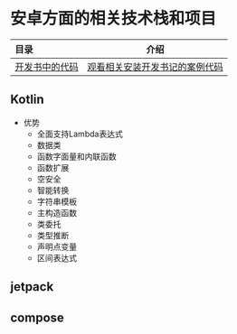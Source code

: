 # 安卓方面的相关技术栈和项目


| 目录              |                 介绍                  |
|:----------------|:-----------------------------------:|
| [开发书中的代码](Book) | [观看相关安装开发书记的案例代码](Book/Book.md) |


## Kotlin

- 优势
  - 全面支持Lambda表达式
  - 数据类
  - 函数字面量和内联函数
  - 函数扩展
  - 空安全
  - 智能转换
  - 字符串模板
  - 主构造函数
  - 类委托
  - 类型推断
  - 声明点变量
  - 区间表达式
  

## jetpack


## compose